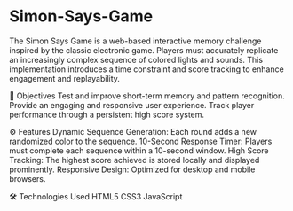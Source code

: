# Simon-Says-Game
The Simon Says Game is a web-based interactive memory challenge inspired by the classic electronic game.
Players must accurately replicate an increasingly complex sequence of colored lights and sounds. 
This implementation introduces a time constraint and score tracking to enhance engagement and replayability.

🎯 Objectives
Test and improve short-term memory and pattern recognition.
Provide an engaging and responsive user experience.
Track player performance through a persistent high score system.

⚙️ Features
Dynamic Sequence Generation: Each round adds a new randomized color to the sequence.
10-Second Response Timer: Players must complete each sequence within a 10-second window.
High Score Tracking: The highest score achieved is stored locally and displayed prominently.
Responsive Design: Optimized for desktop and mobile browsers.

🛠️ Technologies Used
HTML5
CSS3
JavaScript
